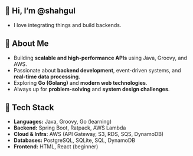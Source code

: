 ## 👋 Hi, I’m @shahgul

- I love integrating things and build backends.

## 🚀 About Me  
- Building **scalable and high-performance APIs** using Java, Groovy, and AWS.  
- Passionate about **backend development**, event-driven systems, and **real-time data processing**.  
- Exploring **Go (Golang)** and **modern web technologies**.  
- Always up for **problem-solving** and **system design challenges**.  

## 🔧 Tech Stack  
- **Languages:** Java, Groovy, Go (learning)  
- **Backend:** Spring Boot, Ratpack, AWS Lambda  
- **Cloud & Infra:** AWS (API Gateway, S3, RDS, SQS, DynamoDB)  
- **Databases:** PostgreSQL, SQLite, SQL, DynamoDB
- **Frontend:** HTML, React (beginner)  

<!---
shahgul/shahgul is a ✨ special ✨ repository because its `README.md` (this file) appears on your GitHub profile.
You can click the Preview link to take a look at your changes.
--->